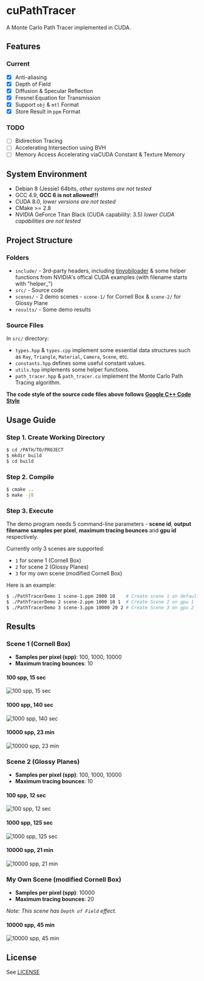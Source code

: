 # cuPathTracer
A Monte Carlo Path Tracer implemented in CUDA.

## Features

### Current

- [x] Anti-aliasing
- [x] Depth of Field
- [x] Diffusion & Specular Reflection
- [x] Fresnel Equation for Transmission
- [x] Support `obj` & `mtl` Format
- [x] Store Result in `ppm` Format

### TODO

- [ ] Bidirection Tracing
- [ ] Accelerating Intersection using BVH
- [ ] Memory Access Accelerating viaCUDA Constant & Texture Memory 

## System Environment

+ Debian 8 (Jessie) 64bits, *other systems are not tested*
+ GCC 4.9, **GCC 6 is not allowed!!!**
+ CUDA 8.0, *lower versions are not tested*
+ CMake >= 2.8
+ NVIDIA GeForce Titan Black (CUDA capability: 3.5) *lower CUDA capabilities are not tested*

## Project Structure

### Folders

+ `include/` - 3rd-party headers, including [tinyobjloader](https://github.com/syoyo/tinyobjloader) & some helper functions from NVIDIA's offical CUDA examples (with filename starts with "helper_")
+ `src/` - Source code
+ `scenes/` - 2 demo scenes - `scene-1/` for Cornell Box & `scene-2/` for Glossy Plane
+ `results/` - Some demo results

### Source Files

In `src/` directory:

+ `types.hpp` & `types.cpp` implement some essential data structures such as `Ray`, `Triangle`, `Material`, `Camera`, `Scene`, etc.
+ `constants.hpp` defines some useful constant values.
+ `utils.hpp` implements some helper functions.
+ `path_tracer.hpp` & `path_tracer.cu` implement the Monte Carlo Path Tracing algorithm.

**The code style of the source code files above follows [Google C++ Code Style](https://google.github.io/styleguide/cppguide.html)**

## Usage Guide

### Step 1. Create Working Directory

```bash
$ cd /PATH/TO/PROJECT
$ mkdir build
$ cd build
```

### Step 2. Compile

```bash
$ cmake ..
$ make -j8
```

### Step 3. Execute

The demo program needs 5 command-line parameters - **scene id**, **output filename** **samples per pixel**, **maximum tracing bounces** and **gpu id** respectively.

Currently only 3 scenes are supported:

- `1` for scene 1 (Cornell Box)
- `2` for scene 2 (Glossy Planes)
- `3` for my own scene (modified Cornell Box)

Here is an example:

```bash
$ ./PathTracerDemo 1 scene-1.ppm 2000 10    # Create scene 1 on default gpu (gpu 0)
$ ./PathTracerDemo 2 scene-2.ppm 1000 10 1  # Create Scene 2 on gpu 1
$ ./PathTracerDemo 3 scene-3.ppm 10000 20 2 # Create Scene 3 on gpu 2
```

## Results

### Scene 1 (Cornell Box)

- **Samples per pixel (spp)**: 100, 1000, 10000
- **Maximum tracing bounces**: 10

#### 100 spp, 15 sec
![100 spp, 15 sec](results/scene01/100spp.ppm "100 spp, 15 sec")

#### 1000 spp, 140 sec
![1000 spp, 140 sec](results/scene01/1000spp.ppm "1000 spp, 140 sec")

#### 10000 spp, 23 min
![10000 spp, 23 min](results/scene01/10000spp.ppm "10000 spp, 23 min")

### Scene 2 (Glossy Planes)

- **Samples per pixel (spp)**: 100, 1000, 10000
- **Maximum tracing bounces**: 10

#### 100 spp, 12 sec
![100 spp, 12 sec](results/scene02/100spp.ppm "100 spp, 12 sec")

#### 1000 spp, 125 sec
![1000 spp, 125 sec](results/scene02/1000spp.ppm "1000 spp, 125 sec")

#### 10000 spp, 21 min
![10000 spp, 21 min](results/scene02/10000spp.ppm "10000 spp, 21 min")

### My Own Scene (modified Cornell Box)

- **Samples per pixel (spp)**: 10000
- **Maximum tracing bounces**: 20

*Note: This scene has `Depth of Field` effect.*

#### 10000 spp, 45 min
![10000 spp, 45 min](results/scene03/10000spp.ppm "10000 spp, 45 min")

## License

See [LICENSE](LICENSE)
